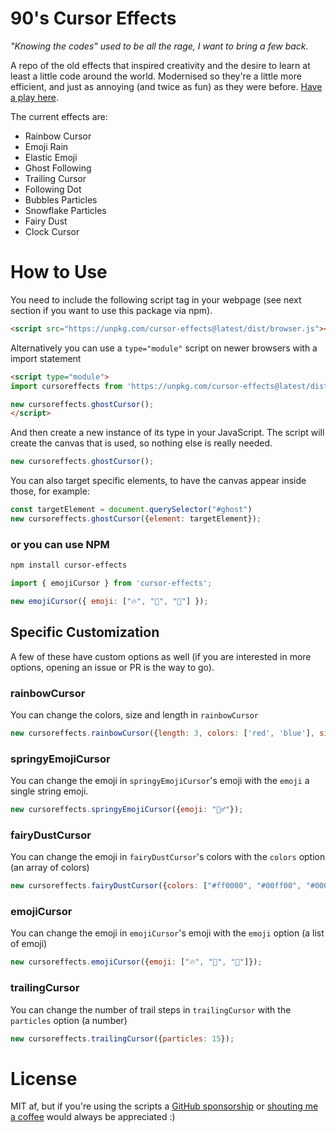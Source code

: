 # 90's Cursor Effects
_"Knowing the codes" used to be all the rage, I want to bring a few back._

A repo of the old effects that inspired creativity and the desire to learn at least a little code around the world. Modernised so they're a little more efficient, and just as annoying (and twice as fun) as they were before. [Have a play here](https://tholman.com/cursor-effects).

The current effects are:
- Rainbow Cursor
- Emoji Rain
- Elastic Emoji
- Ghost Following
- Trailing Cursor
- Following Dot
- Bubbles Particles
- Snowflake Particles
- Fairy Dust
- Clock Cursor

# How to Use

You need to include the following script tag in your webpage (see next section if you want to use this package via npm).

```html
<script src="https://unpkg.com/cursor-effects@latest/dist/browser.js"></script>
```

Alternatively you can use a `type="module"` script on newer browsers with a import statement

```html
<script type="module">
import cursoreffects from 'https://unpkg.com/cursor-effects@latest/dist/esm.js';

new cursoreffects.ghostCursor();
</script>
```

And then create a new instance of its type in your JavaScript. The script will create the canvas that is used, so nothing else is really needed.

```js
new cursoreffects.ghostCursor();
```

You can also target specific elements, to have the canvas appear inside those, for example:

```js
const targetElement = document.querySelector("#ghost")
new cursoreffects.ghostCursor({element: targetElement});
```

### or you can use NPM

```sh
npm install cursor-effects
```

```js
import { emojiCursor } from 'cursor-effects';

new emojiCursor({ emoji: ["🔥", "🐬", "🦆"] });
```

## Specific Customization

A few of these have custom options as well (if you are interested in more options, opening an issue or PR is the way to go).

### rainbowCursor

You can change the colors, size and length in `rainbowCursor`

```js
new cursoreffects.rainbowCursor({length: 3, colors: ['red', 'blue'], size: 4});
```

### springyEmojiCursor

You can change the emoji in `springyEmojiCursor`'s emoji with the `emoji` a single string emoji.

```js
new cursoreffects.springyEmojiCursor({emoji: "🤷‍♂️"});
```

### fairyDustCursor

You can change the emoji in `fairyDustCursor`'s colors with the `colors` option (an array of colors)

```js
new cursoreffects.fairyDustCursor({colors: ["#ff0000", "#00ff00", "#0000ff"]});
```

### emojiCursor


You can change the emoji in `emojiCursor`'s emoji with the `emoji` option (a list of emoji)

```js
new cursoreffects.emojiCursor({emoji: ["🔥", "🐬", "🦆"]});
```

### trailingCursor


You can change the number of trail steps in `trailingCursor` with the `particles` option (a number)

```js
new cursoreffects.trailingCursor({particles: 15});
```

# License

MIT af, but if you're using the scripts a [GitHub sponsorship](https://github.com/sponsors/tholman) or [shouting me a coffee](https://www.buymeacoffee.com/tholman) would always be appreciated :)
